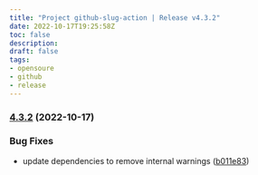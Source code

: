```yaml
---
title: "Project github-slug-action | Release v4.3.2"
date: 2022-10-17T19:25:58Z
toc: false
description: 
draft: false
tags:
- opensoure
- github
- release
---
```

### [4.3.2](https://github.com/rlespinasse/github-slug-action/compare/v4.3.1...v4.3.2) (2022-10-17)


### Bug Fixes

* update dependencies to remove internal warnings ([b011e83](https://github.com/rlespinasse/github-slug-action/commit/b011e83cf8cb29e22dda828db30586691ae164e4))



